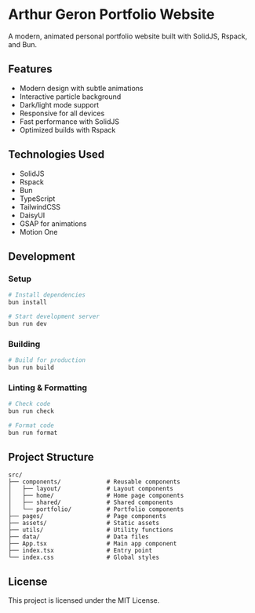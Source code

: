# Arthur Geron Portfolio Website

A modern, animated personal portfolio website built with SolidJS, Rspack, and Bun.

## Features

- Modern design with subtle animations
- Interactive particle background
- Dark/light mode support
- Responsive for all devices
- Fast performance with SolidJS
- Optimized builds with Rspack

## Technologies Used

- SolidJS
- Rspack
- Bun
- TypeScript
- TailwindCSS
- DaisyUI
- GSAP for animations
- Motion One

## Development

### Setup

```bash
# Install dependencies
bun install

# Start development server
bun run dev
```

### Building

```bash
# Build for production
bun run build
```

### Linting & Formatting

```bash
# Check code
bun run check

# Format code
bun run format
```

## Project Structure

```
src/
├── components/             # Reusable components
│   ├── layout/             # Layout components
│   ├── home/               # Home page components
│   ├── shared/             # Shared components
│   └── portfolio/          # Portfolio components
├── pages/                  # Page components
├── assets/                 # Static assets
├── utils/                  # Utility functions
├── data/                   # Data files
├── App.tsx                 # Main app component
├── index.tsx               # Entry point
└── index.css               # Global styles
```

## License

This project is licensed under the MIT License.
